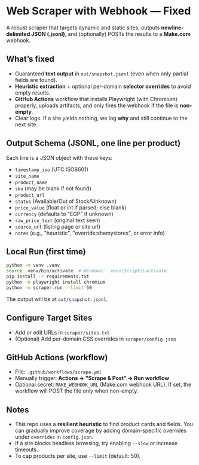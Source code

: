 # Web Scraper with Webhook — Fixed

A robust scraper that targets dynamic and static sites, outputs **newline-delimited JSON (.jsonl)**, and (optionally) POSTs the results to a **Make.com** webhook.

## What’s fixed
- Guaranteed **text output** in `out/snapshot.jsonl` (even when only partial fields are found).
- **Heuristic extraction** + optional per-domain **selector overrides** to avoid empty results.
- **GitHub Actions** workflow that installs Playwright (with Chromium) properly, uploads artifacts, and only fires the webhook if the file is **non-empty**.
- Clear logs. If a site yields nothing, we log **why** and still continue to the next site.

## Output Schema (JSONL, one line per product)
Each line is a JSON object with these keys:

- `timestamp_iso` (UTC ISO8601)
- `site_name`
- `product_name`
- `sku` (may be blank if not found)
- `product_url`
- `status` (Available/Out of Stock/Unknown)
- `price_value` (float or int if parsed; else blank)
- `currency` (defaults to "EGP" if unknown)
- `raw_price_text` (original text seen)
- `source_url` (listing page or site url)
- `notes` (e.g., "heuristic", "override:shamystores", or error info)

## Local Run (first time)
```bash
python -m venv .venv
source .venv/bin/activate  # Windows: .venv\Scripts\activate
pip install -r requirements.txt
python -m playwright install chromium
python -m scraper.run --limit 50
```

The output will be at `out/snapshot.jsonl`.

## Configure Target Sites
- Add or edit URLs in `scraper/sites.txt`
- (Optional) Add per-domain CSS overrides in `scraper/config.json`

## GitHub Actions (workflow)
- File: `.github/workflows/scrape.yml`
- Manually trigger: **Actions → "Scrape & Post" → Run workflow**
- Optional secret: `MAKE_WEBHOOK_URL` (Make.com webhook URL). If set, the workflow will POST the file only when non-empty.

## Notes
- This repo uses a **resilient heuristic** to find product cards and fields. You can gradually improve coverage by adding domain-specific overrides under `overrides` in `config.json`.
- If a site blocks headless browsing, try enabling `--slow` or increase timeouts.
- To cap products per site, use `--limit` (default: 50).
